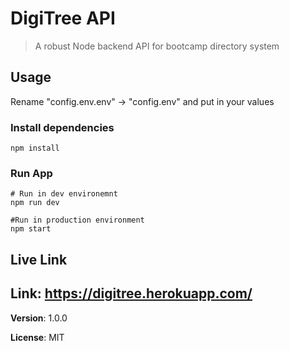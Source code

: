 # DigiTree API

> A robust Node backend API for bootcamp directory system

## Usage

Rename "config.env.env" -> "config.env" and put in your values

### Install dependencies

```
npm install
```

### Run App

```
# Run in dev environemnt
npm run dev

#Run in production environment
npm start
```

## Live Link

Link: https://digitree.herokuapp.com/
---

**Version**: 1.0.0

**License**: MIT
